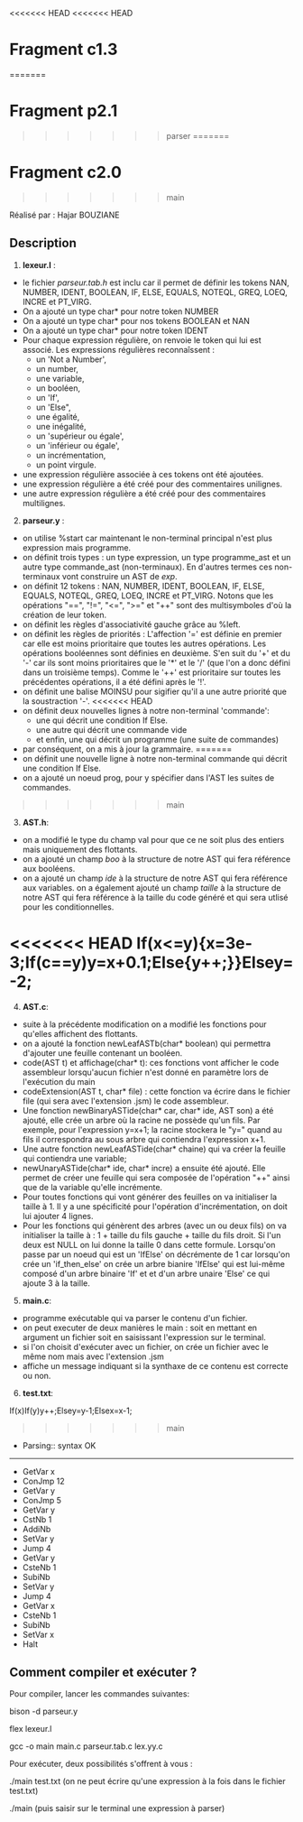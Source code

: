 <<<<<<< HEAD
<<<<<<< HEAD
# Fragment c1.3
=======
# Fragment p2.1
>>>>>>> parser
=======
# Fragment c2.0
>>>>>>> main

Réalisé par : Hajar BOUZIANE

## Description 

1. **lexeur.l** : 
* le fichier *parseur.tab.h* est inclu car il permet de définir les tokens NAN, NUMBER, IDENT, BOOLEAN, IF, ELSE, EQUALS, NOTEQL, GREQ, LOEQ, INCRE et PT_VIRG. 
* On a ajouté un type char* pour notre token NUMBER
* On a ajouté un type char* pour nos tokens BOOLEAN et NAN
* On a ajouté un type char* pour notre token IDENT
* Pour chaque expression régulière, on renvoie le token qui lui est associé. Les expressions régulières reconnaîssent :
  * un 'Not a Number',
  * un number, 
  * une variable,
  * un booléen,
  * un 'If',
  * un 'Else",
  * une égalité,
  * une inégalité, 
  * un 'supérieur ou égale', 
  * un 'inférieur ou égale',
  * un incrémentation,
  * un point virgule. 
* une expression régulière associée à ces tokens ont été ajoutées.
* une expression régulière a été créé pour des commentaires unilignes.
* une autre expression régulière a été créé pour des commentaires multilignes.

2. **parseur.y** :
- on utilise %start car maintenant le non-terminal principal n'est plus expression mais programme.
- on définit trois types : un type expression, un type programme_ast et un autre type commande_ast (non-terminaux). En d'autres termes ces non-terminaux vont construire un AST de *exp*.
- on définit 12 tokens : NAN, NUMBER, IDENT, BOOLEAN, IF, ELSE, EQUALS, NOTEQL, GREQ, LOEQ, INCRE et PT_VIRG. Notons que les opérations "==", "!=", "<=", ">=" et "++" sont des multisymboles d'où la création de leur token.
- on définit les règles d'associativité gauche grâce au %left.
- on définit les règles de priorités : L'affection '=' est définie en premier car elle est moins prioritaire que toutes les autres opérations. Les opérations booléennes sont définies en deuxième. S'en suit du '+' et du '-' car ils sont moins prioritaires que le '*' et le '/' (que l'on a donc défini dans un troisième temps). Comme le '++' est prioritaire sur toutes les précédentes opérations, il a été défini après le '!'.
- on définit une balise MOINSU pour sigifier qu'il a une autre priorité que la soustraction '-'.
<<<<<<< HEAD
- on définit deux nouvelles lignes à notre non-terminal 'commande':
   * une qui décrit une condition If Else.
   * une autre qui décrit une commande vide
   * et enfin, une qui décrit un programme (une suite de commandes)
- par conséquent, on a mis à jour la grammaire.
=======
- on définit une nouvelle ligne à notre non-terminal commande qui décrit une condition If Else.
- on a ajouté un noeud prog, pour y spécifier dans l'AST les suites de commandes. 
>>>>>>> main


3. **AST.h**:
- on a modifié le type du champ val pour que ce ne soit plus des entiers mais uniquement des flottants.
- on a ajouté un champ *boo* à la structure de notre AST qui fera référence aux booléens.
- on a ajouté un champ *ide* à la structure de notre AST qui fera référence aux variables.
on a également ajouté un champ *taille* à la structure de notre AST qui fera référence à la taille du code généré et qui sera utlisé pour les conditionnelles.

<<<<<<< HEAD
If(x<=y){x=3e-3;If(c==y)y=x+0.1;Else{y++;}}Elsey=-2;
=======

4. **AST.c**:
- suite à la précédente modification on a modifié les fonctions pour qu'elles affichent des flottants. 
- on a ajouté la fonction newLeafASTb(char* boolean) qui permettra d'ajouter une feuille contenant un booléen.
- code(AST t) et affichage(char* t): ces fonctions vont afficher le code assembleur lorsqu'aucun fichier n'est donné en paramètre lors de l'exécution du main
- codeExtension(AST t, char* file) : cette fonction va écrire dans le fichier file (qui sera avec l'extension .jsm) le code assembleur.
- Une fonction newBinaryASTide(char* car, char* ide, AST son) a été ajouté, elle crée un arbre où la racine ne possède qu'un fils. Par exemple, pour l'expression y=x+1; la racine stockera le "y=" quand au fils il correspondra au sous arbre qui contiendra l'expression x+1.
- Une autre fonction newLeafASTide(char* chaine) qui va créer la feuille qui contiendra une variable;
- newUnaryASTide(char* ide, char* incre) a ensuite été ajouté. Elle permet de créer une feuille qui sera composée de l'opération "++" ainsi que de la variable qu'elle incrémente.
- Pour toutes fonctions qui vont générer des feuilles on va initialiser la taille à 1. Il y a une spécificité pour l'opération d'incrémentation, on doit lui ajouter 4 lignes.
- Pour les fonctions qui génèrent des arbres (avec un ou deux fils) on va initialiser la taille à : 1 + taille du fils gauche + taille du fils droit. Si l'un deux est NULL on lui donne la taille 0 dans cette formule. Lorsqu'on passe par un noeud qui est un 'IfElse' on décrémente de 1 car lorsqu'on crée un 'if_then_else' on crée un arbre bianire 'IfElse' qui est lui-même composé d'un arbre binaire 'If' et et d'un arbre unaire 'Else' ce qui ajoute 3 à la taille.

5. **main.c**:
- programme exécutable qui va parser le contenu d'un fichier.
- on peut executer de deux manières le main : soit en mettant en argument un fichier soit en saisissant l'expression sur le terminal.
- si l'on choisit d'exécuter avec un fichier, on crée un fichier avec le même nom mais avec l'extension .jsm 
- affiche un message indiquant si la synthaxe de ce contenu est correcte ou non.


6. **test.txt**:

If(x)If(y)y++;Elsey=y-1;Elsex=x-1;
>>>>>>> main

- Parsing:: syntax OK


*** 

- GetVar x
- ConJmp 12 
- GetVar y
- ConJmp 5 
- GetVar y
- CstNb 1
- AddiNb
- SetVar y
- Jump 4 
- GetVar y
- CsteNb 1 
- SubiNb
- SetVar y 
- Jump 4 
- GetVar x
- CsteNb 1 
- SubiNb
- SetVar x 
- Halt

## Comment compiler et exécuter ?

Pour compiler, lancer les commandes suivantes:

bison -d parseur.y

flex lexeur.l

gcc -o main main.c parseur.tab.c lex.yy.c

Pour exécuter, deux possibilités s'offrent à vous :

./main test.txt
(on ne peut écrire qu'une expression à la fois dans le fichier test.txt)

./main
(puis saisir sur le terminal une expression à parser)

